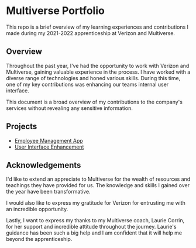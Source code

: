
# Multiverse Portfolio

This repo is a brief overview of my learning experiences and contributions I made during my 2021-2022 apprenticeship at Verizon and Multiverse.

## Overview

Throughout the past year, I've had the opportunity to work with Verizon and Multiverse, gaining valuable experience in the process. I have worked with a diverse range of technologies and honed various skills. During this time, one of my key contributions was enhancing our teams internal user interface.

This document is a broad overview of my contributions to the company's services without revealing any sensitive information.

## Projects

- [Employee Management App](https://github.com/ZArrington/Multiverse-Portfolio/tree/main/project1)
- [User Interface Enhancement](https://github.com/ZArrington/Multiverse-Portfolio/tree/main/project2)

## Acknowledgements

I'd like to extend an appreciate to Multiverse for the wealth of resources and teachings they have provided for us. The knowledge and skills I gained over the year have been transformative.

I would also like to express my gratitude for Verizon for entrusting me with an incredible opportunity. 

Lastly, I want to express my thanks to my Multiverse coach, Laurie Corrin, for her support and incredible attitude throughout the journey. Laurie's guidance has been such a big help and I am confident that it will help me beyond the apprenticeship.
